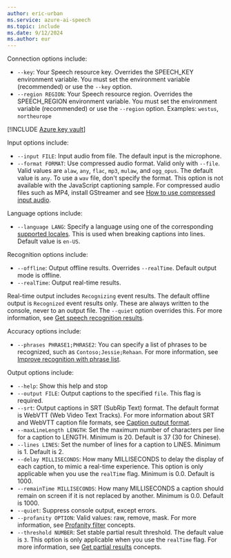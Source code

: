 ```yaml
---
author: eric-urban
ms.service: azure-ai-speech
ms.topic: include
ms.date: 9/12/2024
ms.author: eur
---
```


Connection options include:

- `--key`: Your Speech resource key. Overrides the SPEECH_KEY environment variable. You must set the environment variable (recommended) or use the `--key` option.
- `--region REGION`: Your Speech resource region. Overrides the SPEECH_REGION environment variable. You must set the environment variable (recommended) or use the `--region` option. Examples: `westus`, `northeurope`

[!INCLUDE [Azure key vault](~/reusable-content/ce-skilling/azure/includes/ai-services/security/azure-key-vault.md)]

Input options include:

- `--input FILE`: Input audio from file. The default input is the microphone. 
- `--format FORMAT`: Use compressed audio format. Valid only with `--file`. Valid values are `alaw`, `any`, `flac`, `mp3`, `mulaw`, and `ogg_opus`. The default value is `any`. To use a `wav` file, don't specify the format. This option is not available with the JavaScript captioning sample. For compressed audio files such as MP4, install GStreamer and see [How to use compressed input audio](~/articles/ai-services/speech-service/how-to-use-codec-compressed-audio-input-streams.md). 

Language options include:

- `--language LANG`: Specify a language using one of the corresponding [supported locales](~/articles/ai-services/speech-service/language-support.md?tabs=stt). This is used when breaking captions into lines. Default value is `en-US`.

Recognition options include:

- `--offline`: Output offline results. Overrides `--realTime`. Default output mode is offline.
- `--realTime`: Output real-time results. 

Real-time output includes `Recognizing` event results. The default offline output is `Recognized` event results only. These are always written to the console, never to an output file. The `--quiet` option overrides this. For more information, see [Get speech recognition results](~/articles/ai-services/speech-service/get-speech-recognition-results.md).

Accuracy options include:

- `--phrases PHRASE1;PHRASE2`: You can specify a list of phrases to be recognized, such as `Contoso;Jessie;Rehaan`. For more information, see [Improve recognition with phrase list](~/articles/ai-services/speech-service/improve-accuracy-phrase-list.md).

Output options include:

- `--help`: Show this help and stop
- `--output FILE`: Output captions to the specified `file`. This flag is required.
- `--srt`: Output captions in SRT (SubRip Text) format. The default format is WebVTT (Web Video Text Tracks). For more information about SRT and WebVTT caption file formats, see [Caption output format](~/articles/ai-services/speech-service/captioning-concepts.md#caption-output-format).
- `--maxLineLength LENGTH`: Set the maximum number of characters per line for a caption to LENGTH. Minimum is 20. Default is 37 (30 for Chinese).
- `--lines LINES`: Set the number of lines for a caption to LINES. Minimum is 1. Default is 2.
- `--delay MILLISECONDS`: How many MILLISECONDS to delay the display of each caption, to mimic a real-time experience. This option is only applicable when you use the `realTime` flag. Minimum is 0.0. Default is 1000.
- `--remainTime MILLISECONDS`: How many MILLISECONDS a caption should remain on screen if it is not replaced by another. Minimum is 0.0. Default is 1000.
- `--quiet`: Suppress console output, except errors.
- `--profanity OPTION`: Valid values: raw, remove, mask. For more information, see [Profanity filter](~/articles/ai-services/speech-service/display-text-format.md#profanity-filter) concepts.
- `--threshold NUMBER`: Set stable partial result threshold. The default value is `3`. This option is only applicable when you use the `realTime` flag. For more information, see [Get partial results](~/articles/ai-services/speech-service/captioning-concepts.md#get-partial-results) concepts.

